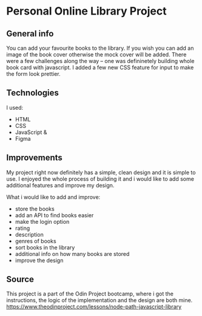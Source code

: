 # Personal Online Library Project

## General info
You can add your favourite books to the library. If you wish you can add an image of the book cover otherwise the mock cover will be added. There were a few challenges along the way – one was defininetely building whole book card with javascript. I added a few new CSS feature for input to make the form look prettier. 
	
## Technologies
I used: 
- HTML
- CSS
- JavaScript &
- Figma

## Improvements
My project right now definitely has a simple, clean design and it is simple to use. I enjoyed the whole process of building it and i would like to add some additional features and improve my design. 

What i would like to add and improve: 
- store the books
- add an API to find books easier
- make the login option
- rating
- description
- genres of books
- sort books in the library
- additional info on how many books are stored
- improve the design

## Source
This project is a part of the Odin Project bootcamp, where i got the instructions, the logic of the implementation and the design are both mine. 
https://www.theodinproject.com/lessons/node-path-javascript-library
